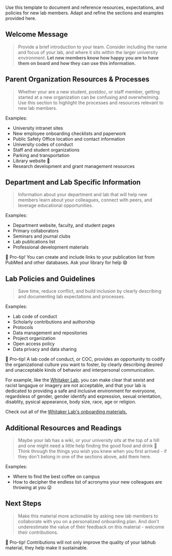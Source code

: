 Use this template to document and reference resources, expectations, and policies for new lab members.  Adapt and refine the sections and examples provided here.

## Welcome Message
> Provide a brief introduction to your team.  Consider including the name and focus of your lab, and where it sits within the larger university environment.  **Let new members know how happy you are to have them on board and how they can use this information.**

## Parent Organization Resources & Processes
> Whether your are a new student, postdoc, or staff member, getting started at a new organization can be confusing and overwhelming.  Use this section to highlight the processes and resources relevant to new lab members.  

Examples:

* University intranet sites
* New employee onboarding checklists and paperwork
* Public Safety Office location and contact information
* University codes of conduct
* Staff and student organizations
* Parking and transportation
* Library website :book:
* Research development and grant management resources

## Department and Lab Specific Information
> Information about your department and lab that will help new members learn about your colleagues, connect with peers, and leverage educational opportunities.

Examples:

* Department website, faculty, and student pages
* Primary collaborators
* Seminars and journal clubs
* Lab publications list
* Professional development materials

:100: Pro-tip!  You can create and include links to your publication list from PubMed and other databases.  Ask your library for help :smile:

## Lab Policies and Guidelines
> Save time, reduce conflict, and build inclusion by clearly describing and documenting lab expectations and processes.  

Examples:

* Lab code of conduct
* Scholarly contributions and authorship
* Protocols
* Data management and repositories
* Project organization
* Open access policy
* Data privacy and data sharing

:100: Pro-tip!  A lab code of conduct, or COC, provides an opportunity to codify the organizational culture you want to foster, by clearly describing desired and unacceptable kinds of behavior and interpersonal communication.  

For example, like the [Whitaker Lab](https://github.com/WhitakerLab/Onboarding/blob/master/CODE_OF_CONDUCT.md), you can make clear that sexist and racist langague or imagery are not acceptable, and that your lab is dedicated to providing a safe and inclusive environment for everyoone, regardsless of gender, gender identify and expression, sexual orientation, disablity, pysical appearance, body size, race, age or religion.

Check out all of the [Whitaker Lab's onboarding materials.](https://github.com/WhitakerLab/Onboarding)

## Additional Resources and Readings
> Maybe your lab has a wiki, or your university sits at the top of a hill and one might need a little help finding the good food and drink :pizza: Think through the things you wish you knew when you first arrived - if they don't belong in one of the sections above, add them here.

Examples:

* Where to find the best coffee on campus
* How to decipher the endless list of acronyms your new colleagues are throwing at you :stuck_out_tongue_winking_eye:

## Next Steps
> Make this material more actionable by asking new lab members to collaborate with you on a personalized onboarding plan.  And don't underestimate the value of their feedback on this material - welcome their contributions.

:100: Pro-tip!  Contributions will not only improve the quality of your labhub material, they help make it sustainable.
